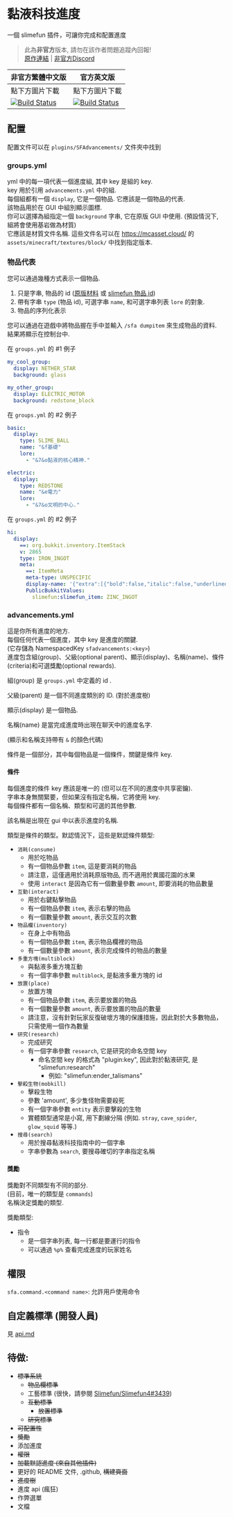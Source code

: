 # 黏液科技進度

 一個 slimefun 插件，可讓你完成和配置進度

> 此為**非官方**版本, 請勿在該作者問題追蹤內回報! <br>
> [原作連結](https://github.com/qwertyuioplkjhgfd/SlimefunAdvancements) | [非官方Discord](https://discord.gg/GF4CwjFXT9)

| 非官方繁體中文版 | 官方英文版 |
| -------- | -------- |
| 點下方圖片下載 | 點下方圖片下載 |
| [![Build Status](https://xmikux.github.io/builds/SlimeTraditionalTranslation/SlimefunAdvancements/main/badge.svg)](https://xmikux.github.io/builds/SlimeTraditionalTranslation/SlimefunAdvancements/main) | [![Build Status](https://thebusybiscuit.github.io/builds/qwertyuioplkjhgfd/SlimefunAdvancements/main/badge.svg)](https://thebusybiscuit.github.io/builds/qwertyuioplkjhgfd/SlimefunAdvancements/main) | 

## 配置

配置文件可以在 `plugins/SFAdvancements/` 文件夾中找到

### groups.yml

yml 中的每一項代表一個進度組, 其中 key 是組的 key.<br>
key 用於引用 `advancements.yml` 中的組.<br>
每個組都有一個 `display`, 它是一個物品. 它應該是一個物品的代表.<br>
該物品用於在 GUI 中組別顯示圖標.<br>
你可以選擇為組指定一個 `background` 字串, 它在原版 GUI 中使用. (預設情況下, 組將會使用基岩做為材質)<br>
它應該是材質文件名稱. 這些文件名可以在 https://mcasset.cloud/ 的 `assets/minecraft/textures/block/` 中找到指定版本.

### 物品代表

您可以通過幾種方式表示一個物品.<br>
1. 只是字串, 物品的 id ([原版材料](https://hub.spigotmc.org/javadocs/spigot/org/bukkit/Material.html) 或 [slimefun 物品 id](https://sf-items.walshy.dev/))
2. 帶有字串 `type` (物品 id), 可選字串 `name`, 和可選字串列表 `lore` 的對象.
3. 物品的序列化表示

您可以通過在遊戲中將物品握在手中並輸入 `/sfa dumpitem` 來生成物品的資料.<br>
結果將顯示在控制台中.

在 `groups.yml` 的 #1 例子
```yaml
my_cool_group:
  display: NETHER_STAR
  background: glass

my_other_group:
  display: ELECTRIC_MOTOR
  background: redstone_block
```

在 `groups.yml` 的 #2 例子
```yaml
basic:
  display:
    type: SLIME_BALL
    name: "&f基礎"
    lore:
      - "&7&o黏液的核心精神."

electric:
  display:
    type: REDSTONE
    name: "&e電力"
    lore:
      - "&7&o文明的中心."
```

在 `groups.yml` 的 #2 例子
```yaml
hi:
  display:
    ==: org.bukkit.inventory.ItemStack
    v: 2865
    type: IRON_INGOT
    meta:
      ==: ItemMeta
      meta-type: UNSPECIFIC
      display-name: '{"extra":[{"bold":false,"italic":false,"underlined":false,"strikethrough":false,"obfuscated":false,"color":"aqua","text":"鋅錠"}],"text":""}'
      PublicBukkitValues:
        slimefun:slimefun_item: ZINC_INGOT
```

### advancements.yml

這是你所有進度的地方.<br>
每個任何代表一個進度，其中 key 是進度的關鍵.<br>
(它存儲為 NamespacedKey `sfadvancements:<key>`)<br>
進度包含組(group)、父級(optional parent)、顯示(display)、名稱(name)、條件(criteria)和可選獎勵(optional rewards).<br>

組(group) 是 `groups.yml` 中定義的 id .

父級(parent) 是一個不同進度類別的 ID. (對於進度樹)

顯示(display) 是一個物品.

名稱(name) 是當完成進度時出現在聊天中的進度名字.

(顯示和名稱支持帶有 `&` 的顏色代碼)

條件是一個部分，其中每個物品是一個條件，關鍵是條件 key.

#### 條件

每個進度的條件 key 應該是唯一的 (但可以在不同的進度中共享密鑰).<br>
字串本身無關緊要，但如果沒有指定名稱，它將使用 key.<br>
每個條件都有一個名稱、類型和可選的其他參數.

該名稱是出現在 gui 中以表示進度的名稱. 

類型是條件的類型。默認情況下，這些是默認條件類型:
- `消耗(consume)`
  - 用於吃物品
  - 有一個物品參數 `item`, 這是要消耗的物品
  - 請注意，這僅適用於消耗原版物品, 而不適用於異國花園的水果
  - 使用 `interact` 是因為它有一個數量參數 `amount`, 即要消耗的物品數量
- `互動(interact)`
  - 用於右鍵點擊物品
  - 有一個物品參數 `item`, 表示右擊的物品
  - 有一個數量參數 `amount`, 表示交互的次數
- `物品欄(inventory)`
  - 在身上中有物品
  - 有一個物品參數 `item`, 表示物品欄裡的物品
  - 有一個數量參數 `amount`, 表示完成條件的物品的數量
- `多重方塊(multiblock)`
  - 與黏液多重方塊互動
  - 有一個字串參數 `multiblock`, 是黏液多重方塊的 id
- `放置(place)`
  - 放置方塊
  - 有一個物品參數 `item`, 表示要放置的物品
  - 有一個數量參數 `amount`, 表示要放置的物品的數量
  - 請注意，沒有針對玩家反復破壞方塊的保護措施，因此對於大多數物品，只需使用一個作為數量
- `研究(research)`
  - 完成研究
  - 有一個字串參數 `research`, 它是研究的命名空間 key
    - 命名空間 key 的格式為 "plugin:key", 因此對於黏液研究, 是 "slimefun:research"
      - 例如: "slimefun:ender_talismans"
- `擊殺生物(mobkill)`
  - 擊殺生物
  - 參數 'amount', 多少隻怪物需要殺死
  - 有一個字串參數 `entity` 表示要擊殺的生物
  - 實體類型通常是小寫, 用下劃線分隔 (例如. `stray`, `cave_spider`, `glow_squid` 等等.)
- `搜尋(search)`
  - 用於搜尋黏液科技指南中的一個字串
  - 字串參數為 `search`, 要搜尋確切的字串指定名稱

#### 獎勵

獎勵對不同類型有不同的部分.<br>
(目前，唯一的類型是 `commands`)<br>
名稱決定獎勵的類型.

獎勵類型:
- 指令
  - 是一個字串列表, 每一行都是要運行的指令
  - 可以通過 `%p%` 查看完成進度的玩家姓名

## 權限

`sfa.command.<command name>`: 允許用戶使用命令

## 自定義標準 (開發人員)

見 [api.md](https://github.com/qwertyuioplkjhgfd/SlimefunAdvancements/blob/main/api.md)

## 待做:
- ~~標準系統~~
  - ~~物品欄標準~~
  - 工藝標準 (很快，請參閱 [Slimefun/Slimefun4#3439](https://github.com/Slimefun/Slimefun4/pull/3439))
  - ~~互動標準~~
      - ~~放置標準~~
  - ~~研究標準~~
- ~~可配置性~~
- ~~獎勵~~
- 添加進度
- ~~權限~~
- ~~加載默認進度 (來自其他插件)~~
- 更好的 README 文件, .github, ~~構建頁面~~
- ~~進度樹~~
- 進度 api (瘋狂)
- 作弊選單
- 文檔
